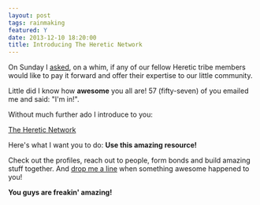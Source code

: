 ```yaml
---
layout: post
tags: rainmaking
featured: Y
date: 2013-12-10 18:20:00
title: Introducing The Heretic Network
---
```

On Sunday I [asked](http://theheretic.me/2013/12/08/the-heretic-network/), on a whim, if any of our fellow Heretic tribe members would like to pay it forward and offer their expertise to our little community.

Little did I know how **awesome** you all are! 57 (fifty-seven) of you emailed me and said: "I'm in!".

Without much further ado I introduce to you:

[The Heretic Network](http://theheretic.me/network/)

Here's what I want you to do: **Use this amazing resource!** 

Check out the profiles, reach out to people, form bonds and build amazing stuff together. And [drop me a line](mailto:hello@theheretic.me) when something awesome happened to you!

**You guys are freakin' amazing!**